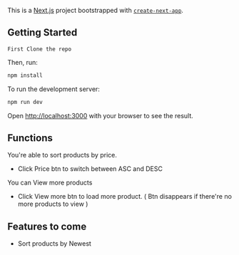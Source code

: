 This is a [Next.js](https://nextjs.org/) project bootstrapped with [`create-next-app`](https://github.com/vercel/next.js/tree/canary/packages/create-next-app).

## Getting Started

`First Clone the repo`

Then, run:

```bash
npm install
```

To run the development server:

```bash
npm run dev
```

Open [http://localhost:3000](http://localhost:3000) with your browser to see the result.

## Functions

You're able to sort products by price.

-   Click Price btn to switch between ASC and DESC

You can View more products

-   Click View more btn to load more product. ( Btn disappears if there're no more products to view )

## Features to come

-   Sort products by Newest
